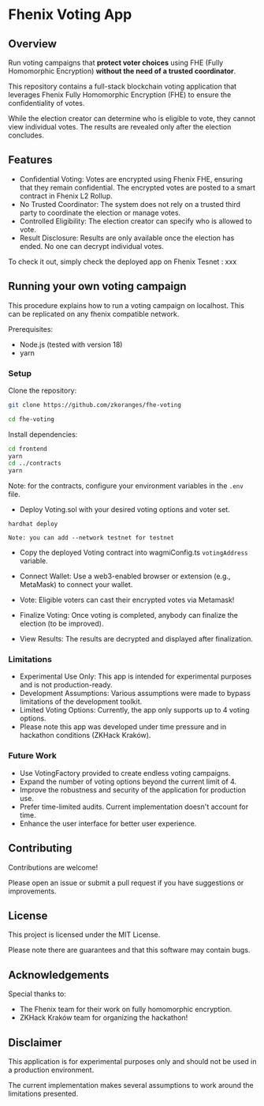 # Fhenix Voting App

## Overview
Run voting campaigns that **protect voter choices** using FHE (Fully Homomorphic Encryption) **without the need of a trusted coordinator**.

This repository contains a full-stack blockchain voting application that leverages Fhenix Fully Homomorphic Encryption (FHE) to ensure the confidentiality of votes. 


While the election creator can determine who is eligible to vote, they cannot view individual votes. The results are revealed only after the election concludes.

## Features
- Confidential Voting: Votes are encrypted using Fhenix FHE, ensuring that they remain confidential. The encrypted votes are posted to a smart contract in Fhenix L2 Rollup. 
- No Trusted Coordinator: The system does not rely on a trusted third party to coordinate the election or manage votes.
- Controlled Eligibility: The election creator can specify who is allowed to vote.
- Result Disclosure: Results are only available once the election has ended. No one can decrypt individual votes.

To check it out, simply check the deployed app on Fhenix Tesnet : xxx


## Running your own voting campaign
This procedure explains how to run a voting campaign on localhost. This can be replicated on any fhenix compatible network. 

Prerequisites:

- Node.js (tested with version 18)
- yarn

### Setup
Clone the repository:

```bash
git clone https://github.com/zkoranges/fhe-voting

cd fhe-voting
```

Install dependencies:

```bash
cd frontend
yarn
cd ../contracts
yarn
```

Note: for the contracts, configure your environment variables in the `.env` file.


- Deploy Voting.sol with your desired voting options and voter set.

```
hardhat deploy
```

``Note: you can add --network testnet for testnet``

- Copy the deployed Voting contract into wagmiConfig.ts `votingAddress` variable.

- Connect Wallet: Use a web3-enabled browser or extension (e.g., MetaMask) to connect your wallet.

- Vote: Eligible voters can cast their encrypted votes via Metamask!

- Finalize Voting: Once voting is completed, anybody can finalize the election (to be improved).

- View Results: The results are decrypted and displayed after finalization.

### Limitations

- Experimental Use Only: This app is intended for experimental purposes and is not production-ready.
- Development Assumptions: Various assumptions were made to bypass limitations of the development toolkit.
- Limited Voting Options: Currently, the app only supports up to 4 voting options.
- Please note this app was developed under time pressure and in hackathon conditions (ZKHack Kraków).

### Future Work
- Use VotingFactory provided to create endless voting campaigns.
- Expand the number of voting options beyond the current limit of 4.
- Improve the robustness and security of the application for production use.
- Prefer time-limited audits. Current implementation doesn't account for time.
- Enhance the user interface for better user experience.

## Contributing
Contributions are welcome! 

Please open an issue or submit a pull request if you have suggestions or improvements.

## License
This project is licensed under the MIT License.

Please note there are guarantees and that this software may contain bugs.

## Acknowledgements
Special thanks to: 

- The Fhenix team for their work on fully homomorphic encryption.
- ZKHack Kraków team for organizing the hackathon!

## Disclaimer
This application is for experimental purposes only and should not be used in a production environment. 

The current implementation makes several assumptions to work around the limitations presented.